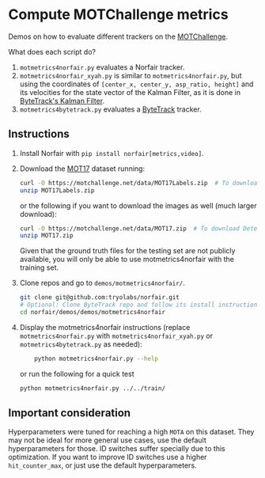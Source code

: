 # Compute MOTChallenge metrics

Demos on how to evaluate different trackers on the [MOTChallenge](https://motchallenge.net). 

What does each script do?

1. `motmetrics4norfair.py` evaluates a Norfair tracker.
2. `motmetrics4norfair_xyah.py` is similar to `motmetrics4norfair.py`, but using the coordinates of `[center_x, center_y, asp_ratio, height]` and its velocities for the state vector of the Kalman Filter, as it is done in [ByteTrack's Kalman Filter](https://github.com/ifzhang/ByteTrack/blob/d742a3321c14a7412f024f2218142c7441c1b699/yolox/tracker/kalman_filter.py#L23).
3. `motmetrics4bytetrack.py` evaluates a [ByteTrack](https://github.com/ifzhang/ByteTrack) tracker.

## Instructions

1. Install Norfair with `pip install norfair[metrics,video]`.
2. Download the [MOT17](https://motchallenge.net/data/MOT17/) dataset running:

    ```bash
    curl -O https://motchallenge.net/data/MOT17Labels.zip  # To download Detections + Ground Truth (9.7 MB)
    unzip MOT17Labels.zip
    ```

    or the following if you want to download the images as well (much larger download):

    ```bash
    curl -O https://motchallenge.net/data/MOT17.zip  # To download Detections + Ground Truth + Images (5.5GB)
    unzip MOT17.zip
    ```

    Given that the ground truth files for the testing set are not publicly available, you will only be able to use motmetrics4norfair with the training set.

3. Clone repos and go to `demos/motmetrics4norfair/`.
    ```bash
    git clone git@github.com:tryolabs/norfair.git
    # Optional: Clone ByteTrack repo and follow its install instructions
    cd norfair/demos/demos/motmetrics4norfair
    ```

4. Display the motmetrics4norfair instructions (replace `motmetrics4norfair.py` with `motmetrics4norfair_xyah.py` or `motmetrics4bytetrack.py` as needed):
    ```bash
        python motmetrics4norfair.py --help
    ``` 

    or run the following for a quick test

    ```bash
    python motmetrics4norfair.py ../../train/
    ```

## Important consideration

Hyperparameters were tuned for reaching a high `MOTA` on this dataset. They may not be ideal for more general use cases, use the default hyperparameters for those. ID switches suffer specially due to this optimization. If you want to improve ID switches use a higher `hit_counter_max`, or just use the default hyperparameters.
